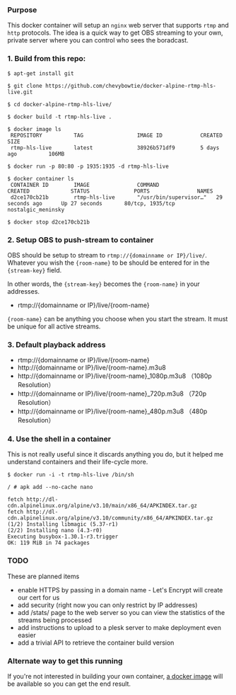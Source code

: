 ### Purpose

This docker container will setup an `nginx` web server that supports `rtmp` and `http` protocols. The idea is a quick way to get OBS streaming to your own, private server where you can control who sees the boradcast.


### 1. Build from this repo:
```
$ apt-get install git 

$ git clone https://github.com/chevybowtie/docker-alpine-rtmp-hls-live.git

$ cd docker-alpine-rtmp-hls-live/

$ docker build -t rtmp-hls-live .

$ docker image ls
 REPOSITORY          TAG                 IMAGE ID            CREATED             SIZE
 rtmp-hls-live       latest              38926b571df9        5 days ago          106MB

$ docker run -p 80:80 -p 1935:1935 -d rtmp-hls-live

$ docker container ls
 CONTAINER ID        IMAGE               COMMAND                  CREATED             STATUS              PORTS               NAMES
 d2ce170cb21b        rtmp-hls-live       "/usr/bin/supervisor…"   29 seconds ago      Up 27 seconds       80/tcp, 1935/tcp    nostalgic_meninsky

$ docker stop d2ce170cb21b
```

### 2. Setup OBS to push-stream to container

OBS should be setup to stream to `rtmp://{domainname or IP}/live/`.  Whatever you wish the `{room-name}` to be should be entered for in the `{stream-key}` field.

In other words, the `{stream-key}` becomes the `{room-name}` in your addresses.

* rtmp://{domainname or IP}/live/{room-name} 

`{room-name}` can be anything you choose when you start the stream. It must be unique for all active streams.


### 3. Default playback address

* rtmp://{domainname or IP}/live/{room-name}
* http://{domainname or IP}/live/{room-name}.m3u8   
* http://{domainname or IP}/live/{room-name}_1080p.m3u8 （1080p Resolution）   
* http://{domainname or IP}/live/{room-name}_720p.m3u8  （720p Resolution）   
* http://{domainname or IP}/live/{room-name}_480p.m3u8  （480p Resolution）   


### 4. Use the shell in a container

This is not really useful since it discards anything you do, but it helped me understand containers and their life-cycle more.

```
$ docker run -i -t rtmp-hls-live /bin/sh

/ # apk add --no-cache nano

fetch http://dl-cdn.alpinelinux.org/alpine/v3.10/main/x86_64/APKINDEX.tar.gz
fetch http://dl-cdn.alpinelinux.org/alpine/v3.10/community/x86_64/APKINDEX.tar.gz
(1/2) Installing libmagic (5.37-r1)
(2/2) Installing nano (4.3-r0)
Executing busybox-1.30.1-r3.trigger
OK: 119 MiB in 74 packages
```

### TODO

These are planned items

* enable HTTPS by passing in a domain name - Let's Encrypt will create our cert for us
* add security (right now you can only restrict by IP addresses)
* add /stats/ page to the web server so you can view the statistics of the streams being processed
* add instructions to upload to a plesk server to make deployment even easier
* add a trivial API to retrieve the container build version


### Alternate way to get this running

If you're not interested in building your own container, [a docker image](https://hub.docker.com/repository/docker/chevybowtie/media-rebroadcast) will be available so you can get the end result.

